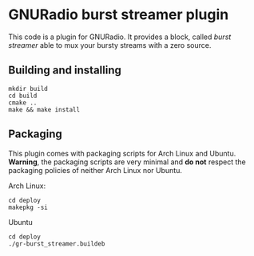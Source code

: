 # GNURadio burst streamer plugin

This code is a plugin for GNURadio. It provides a block, called _burst streamer_ able to mux your bursty streams with a zero source.

## Building and installing

```
mkdir build
cd build
cmake ..
make && make install
```

## Packaging

This plugin comes with packaging scripts for Arch Linux and Ubuntu.
**Warning**, the packaging scripts are very minimal and **do not** respect the packaging policies of neither Arch Linux nor Ubuntu.

Arch Linux:

```
cd deploy
makepkg -si
```

Ubuntu

```
cd deploy
./gr-burst_streamer.buildeb
```
